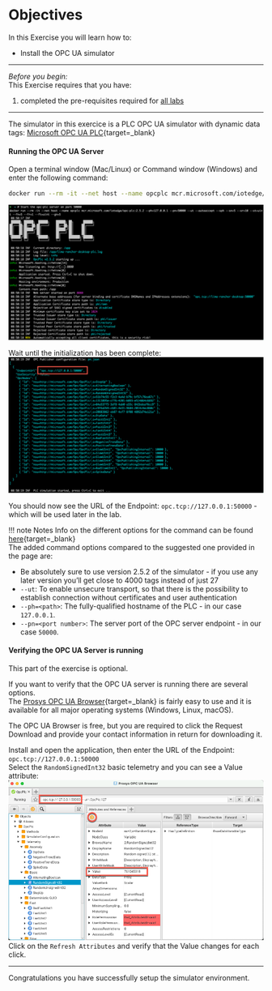 # Objectives
In this Exercise you will learn how to:

* Install the OPC UA simulator

---
*Before you begin:*  
This Exercise requires that you have:

1. completed the pre-requisites required for [all labs](prereqs.md)

---

The simulator in this exercice is a PLC OPC UA simulator with dynamic data tags: [Microsoft OPC UA PLC](https://github.com/Azure-Samples/iot-edge-opc-plc){target=_blank}

#### Running the OPC UA Server

Open a terminal window (Mac/Linux) or Command window (Windows) and enter the following command:
```` bash
docker run --rm -it --net host --name opcplc mcr.microsoft.com/iotedge/opc-plc:2.5.2 --ph=127.0.0.1 --pn=50000 --ut --autoaccept --sph --sn=5 --sr=10 --st=uint --fn=5 --fr=1 --ft=uint --gn=5
````

![Run OPC-UA Simulator](img/setup_01.png)</br>

Wait until the initialization has been complete:</br>
![Run OPC-UA Simulator](img/setup_02.png)</br>

You should now see the URL of the Endpoint: `opc.tcp://127.0.0.1:50000` - which will be used later in the lab.</br>

!!! note Notes
    Info on the different options for the command can be found [here](https://github.com/Azure-Samples/iot-edge-opc-plc#command-line-reference){target=_blank}</br>
    The added command options compared to the suggested one provided in the page are:
    <ul>
    <li> Be absolutely sure to use version 2.5.2 of the simulator - if you use any later version you’ll get close to 4000 tags instead of just 27</li>
    <li> `--ut`: To enable unsecure transport, so that there is the possibility to establish connection without certificates and user authentication</li>
    <li> `--ph=<path>`: The fully-qualified hostname of the PLC - in our case `127.0.0.1`.</li>
    <li> `--pn=<port number>`: The server port of the OPC server endpoint - in our case `50000`.</li>
    </ul>



#### Verifying the OPC UA Server is running

This part of the exercise is optional.

If you want to verify that the OPC UA server is running there are several options. </br>
The [Prosys OPC UA Browser](https://prosysopc.com/products/opc-ua-browser/){target=_blank} is fairly easy to use and it is available for all major operating systems (Windows, Linux, macOS).

The OPC UA Browser is free, but you are required to click the Request Download and provide your contact information in return for downloading it.

Install and open the application, then enter the URL of the Endpoint: `opc.tcp://127.0.0.1:50000`</br>
Select the `RandomSignedInt32` basic telemetry and you can see a Value attribute:</br>
![Prosys OPC UA Browser](img/setup_03.png)</br>
Click on the `Refresh Attributes` and verify that the Value changes for each click.

---
Congratulations you have successfully setup the simulator environment.</br>

